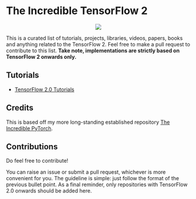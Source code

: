 # The Incredible TensorFlow 2
<p align="center">
	<img src="https://img.shields.io/badge/license-MIT-blue.svg"/>
</p>

This is a curated list of tutorials, projects, libraries, videos, papers, books and anything related to the TensorFlow 2. Feel free to make a pull request to contribute to this list. **Take note, implementations are strictly based on TensorFlow 2 onwards only.**


## Tutorials
- [TensorFlow 2.0 Tutorials](https://github.com/dragen1860/TensorFlow-2.x-Tutorials)

## Credits
This is based off my more long-standing established repository [The Incredible PyTorch](https://github.com/ritchieng/the-incredible-pytorch).


## Contributions
Do feel free to contribute!

You can raise an issue or submit a pull request, whichever is more convenient for you. The guideline is simple: just follow the format of the previous bullet point. As a final reminder, only repositories with TensorFlow 2.0 onwards should be added here.
